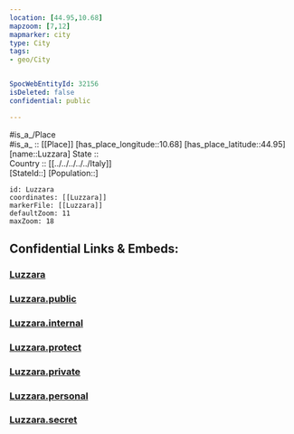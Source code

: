 ```yaml
---
location: [44.95,10.68] 
mapzoom: [7,12] 
mapmarker: city 
type: City
tags:
- geo/City


SpocWebEntityId: 32156
isDeleted: false
confidential: public

---
```

#is_a_/Place  
#is_a_ :: [[Place]] 
[has_place_longitude::10.68] 
[has_place_latitude::44.95] 
[name::Luzzara] 
State ::  
Country :: [[../../../../../Italy]]  
[StateId::] 
[Population::] 



```leaflet
id: Luzzara
coordinates: [[Luzzara]] 
markerFile: [[Luzzara]] 
defaultZoom: 11 
maxZoom: 18
```


## Confidential Links & Embeds: 

### [Luzzara](/_Standards/Earth/Continent/Europe/Europe~South/Italy/regions~Italy/Emilia-Romagna/Reggio_Emilia.Province/City/Luzzara.md) 

### [Luzzara.public](/_public/Earth/Continent/Europe/Europe~South/Italy/regions~Italy/Emilia-Romagna/Reggio_Emilia.Province/City/Luzzara.public.md) 

### [Luzzara.internal](/_internal/Earth/Continent/Europe/Europe~South/Italy/regions~Italy/Emilia-Romagna/Reggio_Emilia.Province/City/Luzzara.internal.md) 

### [Luzzara.protect](/_protect/Earth/Continent/Europe/Europe~South/Italy/regions~Italy/Emilia-Romagna/Reggio_Emilia.Province/City/Luzzara.protect.md) 

### [Luzzara.private](/_private/Earth/Continent/Europe/Europe~South/Italy/regions~Italy/Emilia-Romagna/Reggio_Emilia.Province/City/Luzzara.private.md) 

### [Luzzara.personal](/_personal/Earth/Continent/Europe/Europe~South/Italy/regions~Italy/Emilia-Romagna/Reggio_Emilia.Province/City/Luzzara.personal.md) 

### [Luzzara.secret](/_secret/Earth/Continent/Europe/Europe~South/Italy/regions~Italy/Emilia-Romagna/Reggio_Emilia.Province/City/Luzzara.secret.md)

